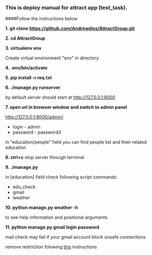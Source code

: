 ### This is deploy manual for attract app (test_task).
####Follow the instructions below


**1. git clone https://github.com/Andrewdiss/AttractGroup.git**

**2. cd AttractGroup**

**3. virtualenv env**

Create virtual environment "env" in directory

**4. .env/bin/activate**

**5. pip install -r req.txt**

**6. ./manage.py runserver**

by default server should start at http://127.0.0.1:8000

**7. open url in browser window and switch to admin panel** 

http://127.0.0.1:8000/admin/ 
* login - admin
* password - password3

in "education/people" field you can find people list and their related education

**8. ctrl+c**  stop server through terminal

**9. ./manage.py**

in [education] field check following script commands:

* edu_check
* gmail
* weather

**10. python manage.py weather -h**

to see help information and positional arguments 

**11. python manage.py gmail login password**

mail check may fail if your gmail account block unsafe connections

remove restriction folowing [this](https://support.google.com/accounts/answer/6010255) instructions
